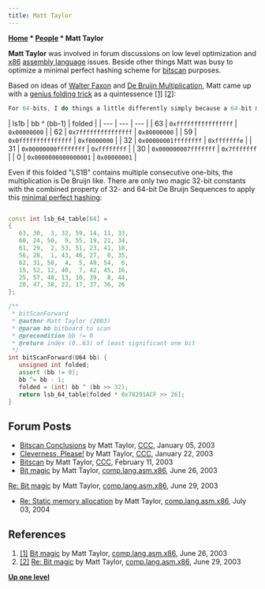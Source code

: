```yaml
---
title: Matt Taylor
---
```

**[Home](Home "Home") \* [People](People "People") \* Matt Taylor**


**Matt Taylor** was involved in forum discussions on low level optimization and [x86](X86 "X86") [assembly language](Assembly "Assembly") issues. 
Beside other things Matt was busy to optimize a minimal perfect hashing scheme for [bitscan](BitScan "BitScan") purposes. 






Based on ideas of [Walter Faxon](Walter_Faxon "Walter Faxon") and [De Bruijn Multiplication](BitScan#DeBruijnMultiplation "BitScan"), Matt came up with a [genius folding trick](BitScan#MattTaylorsFoldingtrick "BitScan") as a quintessence <a id="cite-note-1" href="#cite-ref-1">[1]</a> <a id="cite-note-2" href="#cite-ref-2">[2]</a>:




```C++
For 64-bits, I do things a little differently simply because a 64-bit multiply is slow. I start out with x ^= (x - 1) just like normal which generates a key equal to 2^n - 1 (where n is the index of the LSB, 1 is index 0). Now fold the 64-bit key into 32-bits by xoring the high 32-bits with the low 32-bits.

```



|  ls1b
 |  bb ^ (bb-1)
 |  folded
 |
| --- | --- | --- |
|  63
 | `0xffffffffffffffff` | `0x00000000` |
|  62
 | `0x7fffffffffffffff` | `0x80000000` |
|  59
 | `0x0fffffffffffffff` | `0xf0000000` |
|  32
 | `0x00000001ffffffff` | `0xfffffffe` |
|  31
 | `0x00000000ffffffff` | `0xffffffff` |
|  30
 | `0x000000007fffffff` | `0x7fffffff` |
|  0
 | `0x0000000000000001` | `0x00000001` |


Even if this folded "LS1B" contains multiple consecutive one-bits, the multiplication is De Bruijn like. There are only two magic 32-bit constants with the combined property of 32- and 64-bit De Bruijn Sequences to apply this [minimal perfect hashing](Hash_Table#MinimalPerfectHashing "Hash Table"):




```C++

const int lsb_64_table[64] =
{
   63, 30,  3, 32, 59, 14, 11, 33,
   60, 24, 50,  9, 55, 19, 21, 34,
   61, 29,  2, 53, 51, 23, 41, 18,
   56, 28,  1, 43, 46, 27,  0, 35,
   62, 31, 58,  4,  5, 49, 54,  6,
   15, 52, 12, 40,  7, 42, 45, 16,
   25, 57, 48, 13, 10, 39,  8, 44,
   20, 47, 38, 22, 17, 37, 36, 26
};

/**
 * bitScanForward
 * @author Matt Taylor (2003)
 * @param bb bitboard to scan
 * @precondition bb != 0
 * @return index (0..63) of least significant one bit
 */
int bitScanForward(U64 bb) {
   unsigned int folded;
   assert (bb != 0);
   bb ^= bb - 1;
   folded = (int) bb ^ (bb >> 32);
   return lsb_64_table[folded * 0x78291ACF >> 26];
}

```

## Forum Posts


* [Bitscan Conclusions](https://www.stmintz.com/ccc/index.php?id=275160) by Matt Taylor, [CCC](CCC "CCC"), January 05, 2003
* [Cleverness, Please!](https://www.stmintz.com/ccc/index.php?id=278848) by Matt Taylor, [CCC](CCC "CCC"), January 22, 2003
* [Bitscan](https://www.stmintz.com/ccc/index.php?id=283655) by Matt Taylor, [CCC](CCC "CCC"), February 11, 2003
* [Bit magic](https://groups.google.com/d/msg/comp.lang.asm.x86/3pVGzQGb1ys/fPpKBKNi848J) by Matt Taylor, [comp.lang.asm.x86](https://groups.google.com/forum/#!forum/comp.lang.asm.x86), June 26, 2003


 [Re: Bit magic](https://groups.google.com/d/msg/comp.lang.asm.x86/3pVGzQGb1ys/230qffQJYvQJ) by Matt Taylor, [comp.lang.asm.x86](https://groups.google.com/forum/#!forum/comp.lang.asm.x86), June 29, 2003
* [Re: Static memory allocation](https://groups.google.com/d/msg/comp.lang.asm.x86/Ge1Uzd0WckM/zR6WLJRixiYJ) by Matt Taylor, [comp.lang.asm.x86](https://groups.google.com/forum/#!forum/comp.lang.asm.x86), July 03, 2004


## References


1. <a id="cite-ref-1" href="#cite-note-1">[1]</a> [Bit magic](https://groups.google.com/d/msg/comp.lang.asm.x86/3pVGzQGb1ys/fPpKBKNi848J) by Matt Taylor, [comp.lang.asm.x86](https://groups.google.com/forum/#!forum/comp.lang.asm.x86), June 26, 2003
2. <a id="cite-ref-2" href="#cite-note-2">[2]</a> [Re: Bit magic](https://groups.google.com/d/msg/comp.lang.asm.x86/3pVGzQGb1ys/230qffQJYvQJ) by Matt Taylor, [comp.lang.asm.x86](https://groups.google.com/forum/#!forum/comp.lang.asm.x86), June 29, 2003

**[Up one level](People "People")**







 
